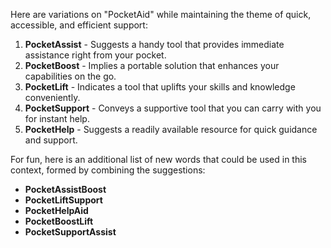 Here are variations on "PocketAid" while maintaining the theme of quick, accessible, and efficient support:

1. **PocketAssist** - Suggests a handy tool that provides immediate assistance right from your pocket.
2. **PocketBoost** - Implies a portable solution that enhances your capabilities on the go.
3. **PocketLift** - Indicates a tool that uplifts your skills and knowledge conveniently.
4. **PocketSupport** - Conveys a supportive tool that you can carry with you for instant help.
5. **PocketHelp** - Suggests a readily available resource for quick guidance and support.

For fun, here is an additional list of new words that could be used in this context, formed by combining the suggestions:

- **PocketAssistBoost**
- **PocketLiftSupport**
- **PocketHelpAid**
- **PocketBoostLift**
- **PocketSupportAssist**


